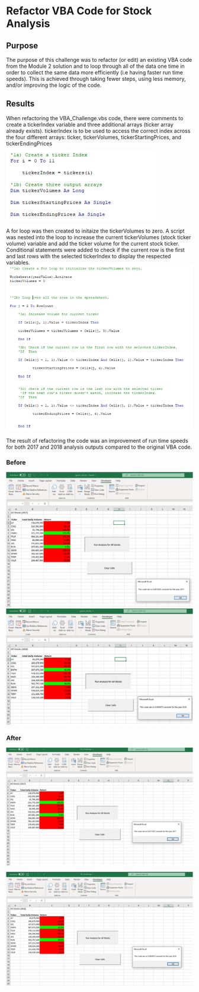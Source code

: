# Refactor VBA Code for Stock Analysis

## Purpose
The purpose of this challenge was to refactor (or edit) an existing VBA code from the Module 2 solution and to loop through all of the data one time in order to collect the same data more efficiently (i.e having faster run time speeds). This is achieved through taking fewer steps, using less memory, and/or improving the logic of the code.

## Results
When refactoring the VBA_Challenge.vbs code, there were comments to create a tickerIndex variable and three additional arrays (ticker array already exists). tickerIndex is to be used to access the correct index across the four different arrays:  ticker, tickerVolumes, tickerStartingPrices, and tickerEndingPrices

![Step_1](https://github.com/felixwong86/stock-analysis/blob/main/Resources/VBA_step1.PNG)

A for loop was then created to initaize the tickerVolumes to zero. A script was nested into the loop to increase the current tickerVolumes (stock ticker volume) variable and add the ticker volume for the current stock ticker. Conditional statements were added to check if the current row is the first and last rows with the selected tickerIndex to display the respected variables.
![Step_2](https://github.com/felixwong86/stock-analysis/blob/main/Resources/VBA_step2.PNG)


The result of refactoring the code was an improvement of run time speeds for both 2017 and 2018 analysis outputs compared to the original VBA code.

### Before
![greenstocks_2017](https://github.com/felixwong86/stock-analysis/blob/main/Resources/greenstocks_2017.PNG)
![greenstocks_2018](https://github.com/felixwong86/stock-analysis/blob/main/Resources/greenstocks_2018.PNG)

### After
![VBA_Challenge_2017](https://github.com/felixwong86/stock-analysis/blob/main/Resources/VBA_Challenge_2017.png)

![VBA_Challenge_2017](https://github.com/felixwong86/stock-analysis/blob/main/Resources/VBA_Challenge_2018.png)
